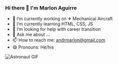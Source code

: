 ### Hi there 👋 I'm Marlon Aguirre

- 🔭 I’m currently working on  ✈ Mechanical Aircraft
- 🌱 I’m currently learning  HTML, CSS, JS
- 🤔 I’m looking for help with  career transition
- 💬 Ask me about ... 
- 📫 How to reach me: andrmarlon@gmail.com
- 😄 Pronouns: He/his


![Astronaut GIF](https://tenor.com/view/astronaut-gif-14847479.gif)

